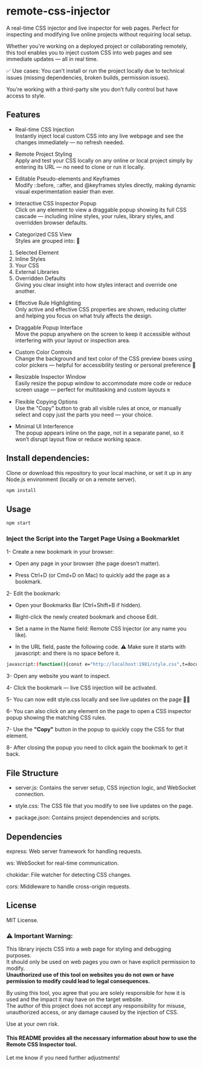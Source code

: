 # remote-css-injector

A real-time CSS injector and live inspector for web pages.
Perfect for inspecting and modifying live online projects without requiring local setup.

Whether you're working on a deployed project or collaborating remotely, this tool enables you to inject custom CSS into web pages and see immediate updates — all in real time.

✅ Use cases:
You can't install or run the project locally due to technical issues (missing dependencies, broken builds, permission issues).

You're working with a third-party site you don’t fully control but have access to style.

## Features

- Real-time CSS Injection  
  Instantly inject local custom CSS into any live webpage and see the changes immediately — no refresh needed.

- Remote Project Styling  
  Apply and test your CSS locally on any online or local project simply by entering its URL — no need to clone or run it locally.

- Editable Pseudo-elements and Keyframes  
  Modify ::before, ::after, and @keyframes styles directly, making dynamic visual experimentation easier than ever.

- Interactive CSS Inspector Popup  
  Click on any element to view a draggable popup showing its full CSS cascade — including inline styles, your rules, library styles, and overridden browser defaults.

- Categorized CSS View  
  Styles are grouped into: 📝

1. Selected Element
2. Inline Styles
3. Your CSS
4. External Libraries
5. Overridden Defaults  
   Giving you clear insight into how styles interact and override one another.

- Effective Rule Highlighting  
  Only active and effective CSS properties are shown, reducing clutter and helping you focus on what truly affects the design.

- Draggable Popup Interface  
  Move the popup anywhere on the screen to keep it accessible without interfering with your layout or inspection area.

- Custom Color Controls  
  Change the background and text color of the CSS preview boxes using color pickers — helpful for accessibility testing or personal preference 🎨

- Resizable Inspector Window  
  Easily resize the popup window to accommodate more code or reduce screen usage — perfect for multitasking and custom layouts 🔛

- Flexible Copying Options  
  Use the "Copy" button to grab all visible rules at once, or manually select and copy just the parts you need — your choice.

- Minimal UI Interference  
  The popup appears inline on the page, not in a separate panel, so it won’t disrupt layout flow or reduce working space.

## Install dependencies:

Clone or download this repository to your local machine, or set it up in any Node.js environment (locally or on a remote server).

```bash
npm install
```

## Usage

```bash
npm start
```

### Inject the Script into the Target Page Using a Bookmarklet

1- Create a new bookmark in your browser:

- Open any page in your browser (the page doesn’t matter).

- Press Ctrl+D (or Cmd+D on Mac) to quickly add the page as a bookmark.

2- Edit the bookmark:

- Open your Bookmarks Bar (Ctrl+Shift+B if hidden).

- Right-click the newly created bookmark and choose Edit.

- Set a name in the Name field: Remote CSS Injector (or any name you like).

- In the URL field, paste the following code.
  ⚠️ Make sure it starts with javascript: and there is no space before it.

```bash
javascript:(function(){const e="http://localhost:1981/style.css",t=document.querySelector("link[data-live]");t&&t.remove();const o=document.createElement("link");o.rel="stylesheet",o.href=e+"?t="+Date.now(),o.setAttribute("data-live","true"),document.head.appendChild(o);const a=new WebSocket("ws://localhost:1981");a.onmessage=r=>"css-updated"===r.data&&(o.href=e+"?t="+Date.now());const n=document.getElementById("css-popup");n&&n.remove();const i=document.createElement("div"),s=JSON.parse(localStorage.getItem("css-popup-position")||"{}"),l=s.top||"10%",d=s.left||"50%",c=s.left?"":"translateX(-50%)";i.id="css-popup",i.style=`position:fixed;top:${l};left:${d};transform:${c};width:60%;max-height:70vh;background:#1e1e1e;color:#f1f1f1;font-family:sans-serif;z-index:999999;border-radius:8px;padding-top:2.5rem;box-shadow:0 0 15px rgba(0,0,0,.6);user-select:text;resize:both;overflow:auto;`;const p=document.createElement("div");p.style="cursor:move;position:absolute;top:0;left:0;right:0;background:#111;display:flex;justify-content:space-between;align-items:center;padding:0.5rem;border-bottom:1px solid #444;z-index:9999999;gap:0.5rem;font-family:sans-serif;";const u=document.createElement("div"),m=document.createElement("button");m.textContent="Copy",m.style="background:green;color:white;border:none;padding:4px 8px;cursor:pointer;";const f=document.createElement("input"),b=document.createElement("input");f.type="color",b.type="color",f.title="Background",b.title="Text Color",f.value="#2a2a2a",b.value="#f1f1f1";const h=document.createElement("div");h.style="padding:1rem;margin:0;white-space:normal;display:flex;flex-direction:column;gap:1rem;font-family:sans-serif;",f.oninput=()=>{document.querySelectorAll("#css-popup pre").forEach(e=>e.style.background=f.value)},b.oninput=()=>{document.querySelectorAll("#css-popup pre").forEach(e=>e.style.color=b.value)};u.append(f,b,m);const x=document.createElement("button");x.textContent="X",x.style="background:red;color:white;border:none;padding:4px 8px;cursor:pointer;",m.onclick=()=>{navigator.clipboard.writeText(h.textContent),m.textContent="Copied!",setTimeout(()=>m.textContent="Copy",1e3)},x.onclick=()=>{document.removeEventListener("click",y,!0),i.remove()},p.append(x,u),i.append(p,h),document.body.appendChild(i),function(e,t){let o=0,a=0,n=!1;t.addEventListener("mousedown",t=>{n=!0;const r=e.getBoundingClientRect();o=t.clientX-r.left,a=t.clientY-r.top,e.style.transform="none",document.body.style.userSelect="none"}),document.addEventListener("mousemove",t=>{if(n){const r=t.clientX-o,l=t.clientY-a;e.style.left=`${r}px`,e.style.top=`${l}px`,localStorage.setItem("css-popup-position",JSON.stringify({left:`${r}px`,top:`${l}px`}))}}),document.addEventListener("mouseup",()=>{n=!1,document.body.style.userSelect="auto"})}(i,p);const g=(e,t,o)=>{const a=document.createElement("div"),n=document.createElement("div");n.textContent=e,n.style=`background:${t};color:black;padding:4px 8px;border-radius:4px 4px 0 0;font-family:sans-serif;`;const i=document.createElement("pre");return i.textContent=o,i.style="background:#2a2a2a;margin:0;padding:0.5rem;border-radius:0 0 4px 4px;white-space:pre-wrap;overflow-x:auto;font-weight:bold;",a.append(n,i),a},v=e=>e.split(",").every(e=>["*","::before","::after","html","body"].includes(e.trim())||/^\W*$/.test(e.trim()));let y=function(e){if(i.contains(e.target))return;e.preventDefault(),e.stopPropagation();const t=e.target,o=t.getAttribute("style")?t.getAttribute("style").split(";").map(e=>e.trim()).filter(Boolean).join(";\n")+";":"",a=[],n=[],r=window.getComputedStyle(t),l=document.createElement(t.tagName);t.classList.forEach(e=>l.classList.add(e)),l.style.all="initial",document.body.appendChild(l);const d=window.getComputedStyle(l),c=[];for(const e of r)d.getPropertyValue(e)!==r.getPropertyValue(e)&&!e.startsWith("-webkit")&&c.push(`${e}: ${r.getPropertyValue(e)};`);document.body.removeChild(l);for(const o of document.styleSheets)try{const r=o.cssRules||o.rules;if(r)for(const l of r)l.selectorText&&t.matches(l.selectorText)&&!v(l.selectorText)&&((o.href||"").includes("style.css")||(o.href||"").startsWith(location.origin)?a.push(l.cssText):n.push(l.cssText))}catch{}h.innerHTML="";const p=t.tagName.toLowerCase()+(t.id?"#"+t.id:"")+(t.className?"."+[...t.classList].join("."):"");h.appendChild(g("Selected Element","#00bcd4",p)),o&&h.appendChild(g("Inline Styles","#007acc",o)),a.length&&h.appendChild(g("Your CSS","#28a745",a.join("\n\n"))),n.length&&h.appendChild(g("External Library","#ff9800",n.join("\n\n"))),c.length&&h.appendChild(g("Overridden Default Styles","#ffc107",c.join("\n\n"))),i.scrollTop=0};document.addEventListener("click",y,!0)})();

```

3- Open any website you want to inspect.

4- Click the bookmark — live CSS injection will be activated.

5- You can now edit style.css locally and see live updates on the page 🎉🎉

6- You can also click on any element on the page to open a CSS inspector popup showing the matching CSS rules.

7- Use the **"Copy"** button in the popup to quickly copy the CSS for that element.

8- After closing the popup you need to click again the bookmark to get it back.

## File Structure

- server.js: Contains the server setup, CSS injection logic, and WebSocket connection.

- style.css: The CSS file that you modify to see live updates on the page.

- package.json: Contains project dependencies and scripts.

## Dependencies

express: Web server framework for handling requests.

ws: WebSocket for real-time communication.

chokidar: File watcher for detecting CSS changes.

cors: Middleware to handle cross-origin requests.

## License

MIT License.

### ⚠️ Important Warning:

This library injects CSS into a web page for styling and debugging purposes.  
It should only be used on web pages you own or have explicit permission to modify.  
**Unauthorized use of this tool on websites you do not own or have permission to modify could lead to legal consequences.**

By using this tool, you agree that you are solely responsible for how it is used and the impact it may have on the target website.  
The author of this project does not accept any responsibility for misuse, unauthorized access, or any damage caused by the injection of CSS.

Use at your own risk.

#### This README provides all the necessary information about how to use the Remote CSS Inspector tool.

Let me know if you need further adjustments!
